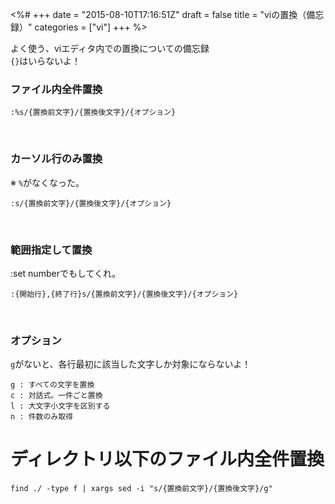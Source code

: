 <%#
+++
date = "2015-08-10T17:16:51Z"
draft = false
title = "viの置換（備忘録）"
categories = ["vi"]
+++
%>


よく使う、viエディタ内での置換についての備忘録<br>
`{}`はいらないよ！

### ファイル内全件置換

```
:%s/{置換前文字}/{置換後文字}/{オプション}
```
<br>

### カーソル行のみ置換

※ `%`がなくなった。

```
:s/{置換前文字}/{置換後文字}/{オプション}
```
<br>

### 範囲指定して置換

:set numberでもしてくれ。
```
:{開始行},{終了行}s/{置換前文字}/{置換後文字}/{オプション}
```
<br>

### オプション

`g`がないと、各行最初に該当した文字しか対象にならないよ！

```
g : すべての文字を置換
c : 対話式。一件ごと置換
l : 大文字小文字を区別する
n : 件数のみ取得
```

# ディレクトリ以下のファイル内全件置換

```
find ./ -type f | xargs sed -i "s/{置換前文字}/{置換後文字}/g"
```

